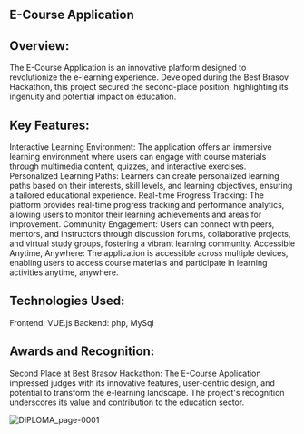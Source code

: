 ## E-Course Application 

## Overview:
The E-Course Application is an innovative platform designed to revolutionize the e-learning experience. Developed during the Best Brasov Hackathon, this project secured the second-place position, highlighting its ingenuity and potential impact on education.

## Key Features:
Interactive Learning Environment: The application offers an immersive learning environment where users can engage with course materials through multimedia content, quizzes, and interactive exercises.
Personalized Learning Paths: Learners can create personalized learning paths based on their interests, skill levels, and learning objectives, ensuring a tailored educational experience.
Real-time Progress Tracking: The platform provides real-time progress tracking and performance analytics, allowing users to monitor their learning achievements and areas for improvement.
Community Engagement: Users can connect with peers, mentors, and instructors through discussion forums, collaborative projects, and virtual study groups, fostering a vibrant learning community.
Accessible Anytime, Anywhere: The application is accessible across multiple devices, enabling users to access course materials and participate in learning activities anytime, anywhere.

## Technologies Used:
Frontend: VUE.js
Backend: php, MySql
## Awards and Recognition:
Second Place at Best Brasov Hackathon: The E-Course Application impressed judges with its innovative features, user-centric design, and potential to transform the e-learning landscape. The project's recognition underscores its value and contribution to the education sector.

                                
![DIPLOMA_page-0001](https://github.com/PascaleBogdan/E-course-application/assets/100681327/86572dc3-b9d0-4c91-9a2a-1b55141a17ec)
